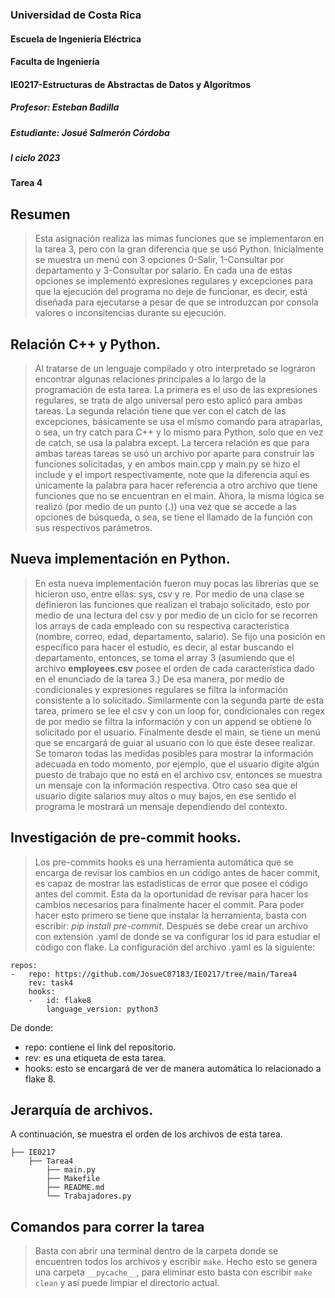 ### Universidad de Costa Rica
#### Escuela de Ingeniería Eléctrica
#### Faculta de Ingeniería
#### IE0217-Estructuras de Abstractas de Datos y Algoritmos
##### Profesor: Esteban Badilla
##### Estudiante: Josué Salmerón Córdoba
##### I ciclo 2023
#### Tarea 4

## Resumen
> Esta asignación realiza las mimas funciones que se implementaron en la tarea 3, pero con la gran diferencia que se usó Python. Inicialmente se muestra un menú con 3 opciones 0-Salir, 1-Consultar por departamento y 3-Consultar por salario. En cada una de estas opciones se implementó expresiones regulares y excepciones para que la ejecución del programa no deje de funcionar, es decir, está diseñada para ejecutarse a pesar de que se introduzcan por consola valores o inconsitencias durante su ejecución. 

## Relación C++ y Python. 
> Al tratarse de un lenguaje compilado y otro interpretado se lograron encontrar algunas relaciones principales a lo largo de la programación de esta tarea. La primera es el uso de las expresiones regulares, se trata de algo universal pero esto aplicó para ambas tareas. La segunda relación tiene que ver con el catch de las excepciones, básicamente se usa el mismo comando para atraparlas, o sea, un try catch para C++ y lo mismo para Python, solo que en vez de catch, se usa la palabra except. La tercera relación es que para ambas tareas tareas se usó un archivo por aparte para construir las funciones solicitadas, y en ambos main.cpp y main.py se hizo el include y el import respectivamente, note que la diferencia aquí es únicamente la palabra para hacer referencia a otro archivo que tiene funciones que no se encuentran en el main. Ahora, la misma lógica se realizó  (por medio de un punto (**.**)) una vez que se accede a las opciones de búsqueda, o sea, se tiene el llamado de la función con sus respectivos parámetros.

## Nueva implementación en Python.
> En esta nueva implementación fueron muy pocas las librerías que se hicieron uso, entre ellas: sys, csv y re. Por medio de una clase se definieron las funciones que realizan el trabajo solicitado, esto por medio de una lectura del csv y por medio de un ciclo for se recorren los arrays de cada empleado con su respectiva característica (nombre, correo, edad, departamento, salario). Se fijo una posición en específico para hacer el estudio, es decir, al estar buscando el departamento, entonces, se toma el array 3 (asumiendo que el archivo **employees.csv** posee el orden de cada característica dado en el enunciado de la tarea 3.) De esa manera, por medio de condicionales y expresiones regulares se filtra la información consistente a lo solicitado. Similarmente con la segunda parte de esta tarea, primero se lee el csv y con un loop for, condicionales con regex de por medio se filtra la información y con un append se obtiene lo solicitado por el usuario. Finalmente desde el main, se tiene un menú que se encargará de guiar al usuario con lo que éste desee realizar. Se tomaron todas las medidas posibles para mostrar la información adecuada en todo momento, por ejemplo, que el usuario digite algún puesto de trabajo que no está en el archivo csv, entonces se muestra un mensaje con la información respectiva. Otro caso sea que el usuario digite salarios muy altos o muy bajos, en ese sentido el programa le mostrará un mensaje dependiendo del contexto.

## Investigación de pre-commit hooks.
> Los pre-commits hooks es una herramienta automática que se encarga de revisar los cambios en un código antes de hacer commit, es capaz de mostrar las estadísticas de error que posee el código antes del commit. Esta da la oportunidad de revisar para hacer los cambios necesarios para finalmente hacer el commit. Para poder hacer esto primero se tiene que instalar la herramienta, basta con escribir: _pip install pre-commit_. Después se debe crear un archivo con extensión .yaml de donde se va configurar los id para estudiar el código con flake. La configuración del archivo .yaml es la siguiente:
```
repos:
-   repo: https://github.com/JosueC07183/IE0217/tree/main/Tarea4
    rev: task4
    hooks:
    -   id: flake8
        language_version: python3
```
De donde:
- repo: contiene el link del repositorio.
- rev: es una etiqueta de esta tarea.
- hooks: esto se encargará de ver de manera automática lo relacionado a flake 8.

## Jerarquía de archivos.
A continuación, se muestra el orden de los archivos de esta tarea.

```
├── IE0217
    ├── Tarea4
        ├── main.py
        ├── Makefile
        ├── README.md
        └── Trabajadores.py
```

## Comandos para correr la tarea
> Basta con abrir una terminal dentro de la carpeta donde se encuentren todos los archivos y escribir ``make``. Hecho esto se genera una carpeta ``__pycache__``, para eliminar esto basta con escribir ``make clean`` y así puede limpiar el directorio actual.